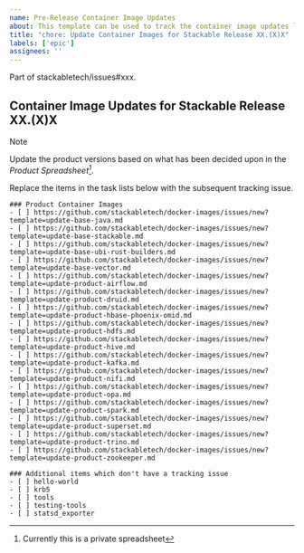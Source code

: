 ```yaml
---
name: Pre-Release Container Image Updates
about: This template can be used to track the container image updates leading up to the next Stackable release
title: "chore: Update Container Images for Stackable Release XX.(X)X"
labels: ['epic']
assignees: ''
---
```


<!--
    DO NOT REMOVE THIS COMMENT. It is intended for people who might copy/paste from the previous release issue.
    This was created by an issue template: https://github.com/stackabletech/docker-images/issues/new/choose.
-->

<!-- Update this with the parent tracking issue for the release -->
Part of stackabletech/issues#xxx.

## Container Image Updates for Stackable Release XX.(X)X

> [!NOTE]
> Update the product versions based on what has been decided upon in the _Product Spreadsheet[^1]_.

[^1]: Currently this is a private spreadsheet

Replace the items in the task lists below with the subsequent tracking issue.

<!--
    Find templates for bases/products:

    find .github/ISSUE_TEMPLATE/update-*.md -printf "%f\n" \
    | sort \
    | xargs -I {} echo "- [ ] https://github.com/stackabletech/docker-images/issues/new?template={}"
-->

<!-- todo: consider removing the ubi*-rust-builder from the release process. -->
```[tasklist]
### Product Container Images
- [ ] https://github.com/stackabletech/docker-images/issues/new?template=update-base-java.md
- [ ] https://github.com/stackabletech/docker-images/issues/new?template=update-base-stackable.md
- [ ] https://github.com/stackabletech/docker-images/issues/new?template=update-base-ubi-rust-builders.md
- [ ] https://github.com/stackabletech/docker-images/issues/new?template=update-base-vector.md
- [ ] https://github.com/stackabletech/docker-images/issues/new?template=update-product-airflow.md
- [ ] https://github.com/stackabletech/docker-images/issues/new?template=update-product-druid.md
- [ ] https://github.com/stackabletech/docker-images/issues/new?template=update-product-hbase-phoenix-omid.md
- [ ] https://github.com/stackabletech/docker-images/issues/new?template=update-product-hdfs.md
- [ ] https://github.com/stackabletech/docker-images/issues/new?template=update-product-hive.md
- [ ] https://github.com/stackabletech/docker-images/issues/new?template=update-product-kafka.md
- [ ] https://github.com/stackabletech/docker-images/issues/new?template=update-product-nifi.md
- [ ] https://github.com/stackabletech/docker-images/issues/new?template=update-product-opa.md
- [ ] https://github.com/stackabletech/docker-images/issues/new?template=update-product-spark.md
- [ ] https://github.com/stackabletech/docker-images/issues/new?template=update-product-superset.md
- [ ] https://github.com/stackabletech/docker-images/issues/new?template=update-product-trino.md
- [ ] https://github.com/stackabletech/docker-images/issues/new?template=update-product-zookeeper.md
```

```[tasklist]
### Additional items which don't have a tracking issue
- [ ] hello-world
- [ ] krb5
- [ ] tools
- [ ] testing-tools
- [ ] statsd_exporter
```
